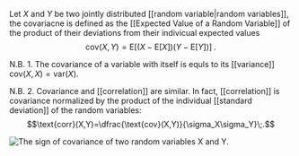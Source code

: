 Let $X$ and $Y$ be two jointly distributed [[random variable|random variables]], the covariacne is defined as the [[Expected Value of a Random Variable]] of the product of their deviations from their indivicual expected values
$$\text{cov}(X,Y)=\text{E}[(X-\text{E}[X])(Y-\text{E}[Y])]\;.$$

N.B. 1. The covariance of a variable with itself is equls to its [[variance]] $\text{cov}(X,X)=\text{var}(X)$.

N.B. 2. Covariance and [[correlation]] are similar. In fact, [[correlation]] is covariance normalized by the product of the individual [[standard deviation]] of the random variables:
$$\text{corr}(X,Y)=\dfrac{\text{cov}(X,Y)}{\sigma_X\sigma_Y}\;.$$

![The sign of covariance of two random variables $X$ and $Y$.](https://upload.wikimedia.org/wikipedia/commons/thumb/a/a0/Covariance_trends.svg/170px-Covariance_trends.svg.png)